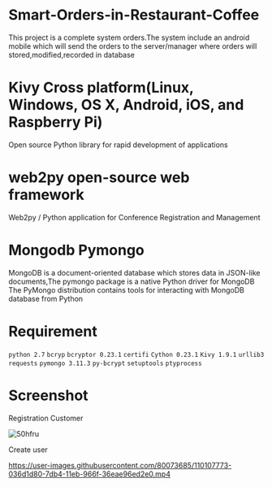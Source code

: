 # Smart-Orders-in-Restaurant-Coffee
Τhis project is a complete system orders.The system include an android mobile which will send the orders to the server/manager  where orders will stored,modified,recorded in database

# Kivy Cross platform(Linux, Windows, OS X, Android, iOS, and Raspberry Pi)
Open source Python library for rapid development of applications

# web2py open-source web framework 
Web2py / Python application for Conference Registration and Management

# Mongodb Pymongo
MongoDB is a document-oriented database which stores data in JSON-like documents,The pymongo package is a native Python driver for MongoDB
The PyMongo distribution contains tools for interacting with MongoDB database from Python

# Requirement
  
  `python 2.7` `bcryp` `bcryptor 0.23.1` `certifi` `Cython 0.23.1`
  `Kivy 1.9.1` `urllib3` `requests` `pymongo 3.11.3`
  `py-bcrypt` `setuptools` `ptyprocess`

# Screenshot
Registration Customer

![50hfru](https://user-images.githubusercontent.com/80073685/110101934-d79a6980-7dac-11eb-9c91-0559fd976852.gif)


Create user


https://user-images.githubusercontent.com/80073685/110107773-036d1d80-7db4-11eb-966f-36eae96ed2e0.mp4











